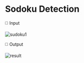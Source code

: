 # Sodoku Detection

◻️ Input 

![sudoku1](https://github.com/SajedehGharabadian/sodoku_detection/assets/76538787/2b17d82a-cd5c-48bd-bb5e-79a648fe52f4)


◻️ Output

![result](https://github.com/SajedehGharabadian/sodoku_detection/assets/76538787/a4faa492-1249-4ba9-b9fc-9fce552b364a)


